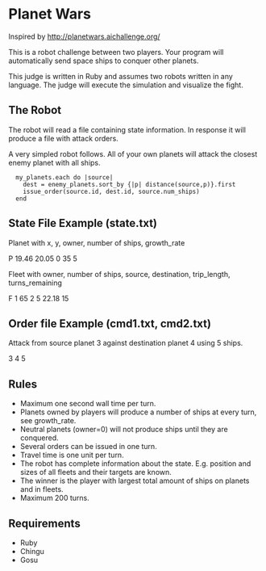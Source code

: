# Planet Wars

Inspired by http://planetwars.aichallenge.org/

This is a robot challenge between two players. Your program will automatically send space ships to conquer other planets.

This judge is written in Ruby and assumes two robots written in any language.
The judge will execute the simulation and visualize the fight.

## The Robot

The robot will read a file containing state information. In response it will produce a file with attack orders.

A very simpled robot follows. All of your own planets will attack the closest enemy planet with all ships.

```
  my_planets.each do |source|
    dest = enemy_planets.sort_by {|p| distance(source,p)}.first
    issue_order(source.id, dest.id, source.num_ships)
  end
```

## State File Example (state.txt)

Planet with x, y, owner, number of ships, growth_rate

P 19.46 20.05 0 35 5

Fleet with owner, number of ships, source, destination, trip_length, turns_remaining

F 1 65 2 5 22.18 15

## Order file Example (cmd1.txt, cmd2.txt)

Attack from source planet 3 against destination planet 4 using 5 ships.

3 4 5

## Rules

* Maximum one second wall time per turn.
* Planets owned by players will produce a number of ships at every turn, see growth_rate.
* Neutral planets (owner=0) will not produce ships until they are conquered.
* Several orders can be issued in one turn.
* Travel time is one unit per turn.
* The robot has complete information about the state. E.g. position and sizes of all fleets and their targets are known.
* The winner is the player with largest total amount of ships on planets and in fleets.
* Maximum 200 turns.

## Requirements

* Ruby
* Chingu
* Gosu